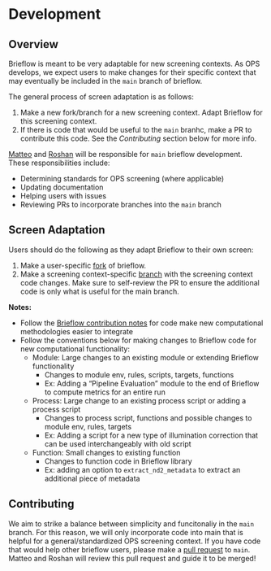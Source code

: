# Development


## Overview

Brieflow is meant to be very adaptable for new screening contexts.
As OPS develops, we expect users to make changes for their specific context that may eventually be included in the `main` branch of brieflow.

The general process of screen adaptation is as follows:

1) Make a new fork/branch for a new screening context.
Adapt Brieflow for this screening context.
2) If there is code that would be useful to the `main` branhc, make a PR to contribute this code.
See the *Contributing* section below for more info.

[Matteo](https://github.com/mat10d) and [Roshan](https://github.com/roshankern) will be responsible for `main` brieflow development. 
These responsibilities include:

- Determining standards for OPS screening (where applicable)
- Updating documentation
- Helping users with issues
- Reviewing PRs to incorporate branches into the `main` branch


## Screen Adaptation

Users should do the following as they adapt Brieflow to their own screen:

1) Make a user-specific [fork](https://docs.github.com/en/pull-requests/collaborating-with-pull-requests/working-with-forks/fork-a-repo) of brieflow.
2) Make a screening context-specific [branch](https://docs.github.com/en/pull-requests/collaborating-with-pull-requests/proposing-changes-to-your-work-with-pull-requests/creating-and-deleting-branches-within-your-repository) with the screening context code changes.
Make sure to self-review the PR to ensure the additional code is only what is useful for the main branch.

**Notes:**
- Follow the [Brieflow contribution notes](https://github.com/cheeseman-lab/brieflow/tree/updates-docs-2#contribution-notes) for code make new computational methodologies easier to integrate
- Follow the conventions below for making changes to Brieflow code for new computational functionality:
    - Module: Large changes to an existing module or extending Brieflow functionality
        - Changes to module env, rules, scripts, targets, functions
        - Ex: Adding a “Pipeline Evaluation” module to the end of Brieflow to compute metrics for an entire run
    - Process: Large change to an existing process script or adding a process script
        - Changes to process script, functions and possible changes to module env, rules, targets
        - Ex: Adding a script for a new type of illumination correction that can be used interchangeably with old script
    - Function: Small changes to existing function
        - Changes to function code in Brieflow library
        - Ex: adding an option to `extract_nd2_metadata` to extract an additional piece of metadata


## Contributing

We aim to strike a balance between simplicity and funcitonaliy in the `main` branch.
For this reason, we will only incorporate code into main that is helpful for a general/standardized OPS screening context.
If you have code that would help other brieflow users, please make a [pull request](https://docs.github.com/en/pull-requests/collaborating-with-pull-requests/proposing-changes-to-your-work-with-pull-requests/creating-a-pull-request-from-a-fork) to `main`.
Matteo and Roshan will review this pull request and guide it to be merged!
